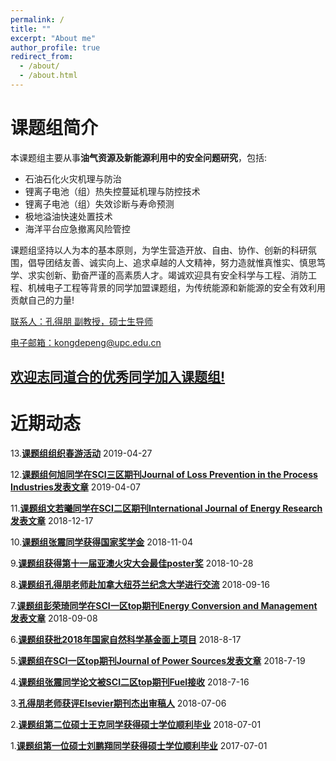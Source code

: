 ```yaml
---
permalink: /
title: ""
excerpt: "About me"
author_profile: true
redirect_from: 
  - /about/
  - /about.html
---
```


课题组简介
======
本课题组主要从事**油气资源及新能源利用中的安全问题研究**，包括:
- 石油石化火灾机理与防治
- 锂离子电池（组）热失控蔓延机理与防控技术
- 锂离子电池（组）失效诊断与寿命预测
- 极地溢油快速处置技术
- 海洋平台应急撤离风险管控

课题组坚持以人为本的基本原则，为学生营造开放、自由、协作、创新的科研氛围，倡导团结友善、诚实向上、追求卓越的人文精神，努力造就惟真惟实、慎思笃学、求实创新、勤奋严谨的高素质人才。竭诚欢迎具有安全科学与工程、消防工程、机械电子工程等背景的同学加盟课题组，为传统能源和新能源的安全有效利用贡献自己的力量! 

<u>联系人：孔得朋 副教授，硕士生导师</u>

<u>电子邮箱：kongdepeng@upc.edu.cn</u>

## **[欢迎志同道合的优秀同学加入课题组!](https://depengkong.github.io//research/requirements)** 



近期动态
======

   13.**[课题组组织春游活动](https://depengkong.github.io//posts/2019/04/blog-post-16/)** 2019-04-27
   
   12.**[课题组何旭同学在SCI三区期刊Journal of Loss Prevention in the Process Industries发表文章](https://depengkong.github.io//posts/2019/04/blog-post-14/)** 2019-04-07
   
   11.**[课题组文若曦同学在SCI二区期刊International Journal of Energy Research发表文章](https://depengkong.github.io//posts/2018/12/blog-post-13/)** 2018-12-17
   
   10.**[课题组张震同学获得国家奖学金](https://depengkong.github.io//posts/2018/11/blog-post-12/)** 2018-11-04
   
   9.**[课题组获得第十一届亚澳火灾大会最佳poster奖](https://depengkong.github.io//posts/2018/10/blog-post-11/)** 2018-10-28
   
   8.**[课题组孔得朋老师赴加拿大纽芬兰纪念大学进行交流](https://depengkong.github.io//posts/2018/09/blog-post-10/)** 2018-09-16
   
   7.**[课题组彭荣琦同学在SCI一区top期刊Energy Conversion and Management发表文章](https://depengkong.github.io//posts/2018/09/blog-post-9/)**   2018-09-08
   
   6.**[课题组获批2018年国家自然科学基金面上项目](https://depengkong.github.io//posts/2018/08/blog-post-8/)** 2018-8-17
   
   5.**[课题组在SCI一区top期刊Journal of Power Sources发表文章](https://depengkong.github.io//posts/2018/07/blog-post-7/)** 2018-7-19
   
   4.**[课题组张震同学论文被SCI二区top期刊Fuel接收](https://depengkong.github.io//posts/2018/07/blog-post-6/)**  2018-7-16
   
   3.**[孔得朋老师获评Elsevier期刊杰出审稿人](https://depengkong.github.io//posts/2018/07/blog-post-5/)**  2018-07-06
   
   2.**[课题组第二位硕士王克同学获得硕士学位顺利毕业](https://depengkong.github.io//posts/2018/07/blog-post-4/)**  2018-07-01   
   
   1.**[课题组第一位硕士刘鹏翔同学获得硕士学位顺利毕业](https://depengkong.github.io//posts/2017/07/blog-post-1//)**  2017-07-01
   



